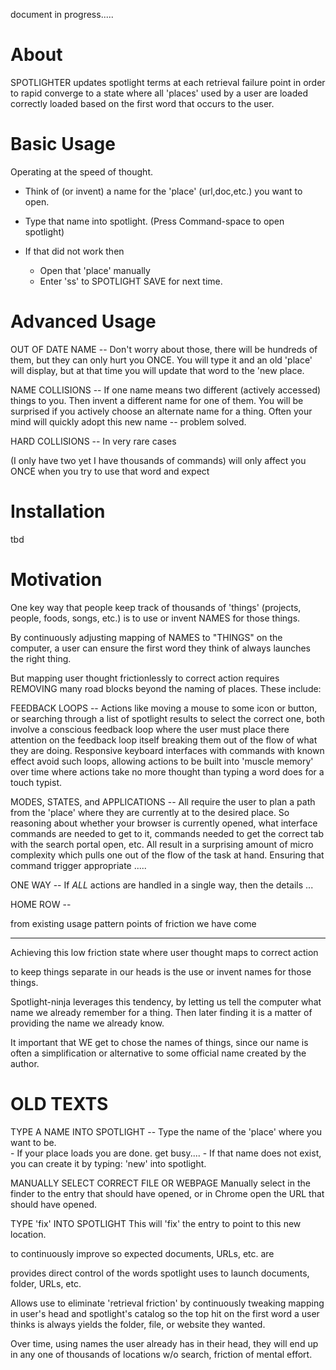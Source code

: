 
document in progress.....


# About

SPOTLIGHTER updates spotlight terms at each retrieval failure point
in order to rapid converge to a state where all 'places' used by a user
are loaded correctly loaded based on the first word that occurs to the user.





# Basic Usage 

Operating at the speed of thought.

- Think of (or invent) a name for the 'place' (url,doc,etc.) you want to open.

- Type that name into spotlight.  (Press Command-space to open spotlight)

- If that did not work then 
  - Open that 'place' manually
  - Enter 'ss' to SPOTLIGHT SAVE for next time.
  
  
# Advanced Usage

OUT OF DATE NAME -- Don't worry about those, there will be hundreds of them, but they can only 
hurt you ONCE.  You will type it and an old 'place' will display, but at that time you will update
that word to the 'new place.

NAME COLLISIONS -- If one name means two different (actively accessed) things to you.  Then invent 
a different name for one of them.  You will be surprised if you actively choose an alternate name 
for a thing.  Often your mind will quickly adopt this new name -- problem solved.

HARD COLLISIONS -- In very rare cases 
 
 (I only have two yet I have thousands of commands)
will only
affect you ONCE when you try to use that word and expect
 


# Installation

tbd



# Motivation

One key way that people keep track of thousands of 'things'  (projects, people, foods, songs, etc.)
is to use or invent NAMES for those things.

By continuously adjusting mapping of NAMES to "THINGS" on the computer, a user can ensure the first 
word they think of always launches the right thing.

But mapping user thought frictionlessly to correct action requires REMOVING many road blocks beyond 
the naming of places.  These include:

FEEDBACK LOOPS -- Actions like moving a mouse to some icon or button, or searching through a 
list of spotlight results to select the correct one, both involve a conscious feedback loop 
where the user must place there attention on the feedback loop itself breaking them out of the flow
of what they are doing.  Responsive keyboard interfaces with commands with known effect avoid 
such loops, allowing actions to be built into 'muscle memory' over time where actions take no more 
thought than typing a word does for a touch typist.  

MODES, STATES, and APPLICATIONS -- All require the user to plan a path from the 'place' where they 
are currently at to the desired place.  So reasoning about whether your browser is currently opened,
what interface commands are needed to get to it, commands needed to get the correct tab with the 
search portal open, etc.  All result in a surprising amount of micro complexity which pulls one out
of the flow of the task at hand.  Ensuring that command trigger appropriate .....

ONE WAY -- If *ALL* actions are handled in a single way, then the details ...

HOME ROW -- 




from existing usage pattern
points of friction we have come



----------

Achieving this low friction state where user thought maps to correct action



to keep things separate 
in our heads is the use or invent names for those things.

Spotlight-ninja leverages this tendency, by letting us tell the computer 
what name we already remember for a thing.  Then later finding it is a
matter of providing the name we already know.

It important that WE get to chose the names of things, since our name is often
a simplification or alternative to some official name created by the author.





# OLD TEXTS

TYPE A NAME INTO SPOTLIGHT --
    Type the name of the 'place' where you want to be.  
    - If your place loads you are done.  get busy....
    - If that name does not exist, you can create it by typing:  'new' into spotlight.
    
MANUALLY SELECT CORRECT FILE OR WEBPAGE
    Manually select in the finder to the entry that should have opened,
    or in Chrome open the URL that should have opened.
    
TYPE 'fix' INTO SPOTLIGHT
   This will 'fix' the entry to point to this new location.



to continuously improve 
so expected documents, URLs, etc.
are 

provides direct control of the words spotlight uses to launch documents, folder, URLs, etc.

Allows use to eliminate 'retrieval friction' by continuously tweaking 
mapping in user's head and spotlight's catalog so the top hit on
the first word a user thinks is always yields the folder, file, or website 
they wanted.

Over time, using names the user already has in their head, they will end
up in any one of thousands of locations w/o search, friction of mental 
effort.



